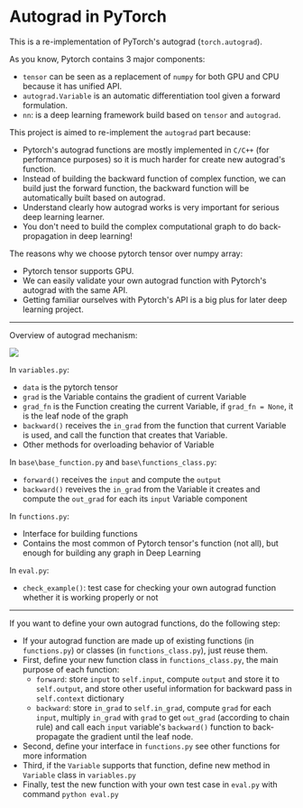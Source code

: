 # Autograd in PyTorch

This is a re-implementation of PyTorch's autograd (`torch.autograd`). 

As you know, Pytorch contains 3 major components:
+ `tensor` can be seen as a replacement of `numpy` for both GPU and CPU because it has unified API.
+ `autograd.Variable` is an automatic differentiation tool given a forward formulation.
+ `nn`: is a deep learning framework build based on `tensor` and `autograd`.

This project is aimed to re-implement the `autograd` part because: 
+ Pytorch's autograd functions are mostly implemented in `C/C++` (for performance purposes) so it is much harder for create new autograd's function.
+ Instead of building the backward function of complex function, we can build just the forward function, the backward function will be automatically built based on autograd.
+ Understand clearly how autograd works is very important for serious deep learning learner. 
+ You don't need to build the complex computational graph to do back-propagation in deep learning!

The reasons why we choose pytorch tensor over numpy array:
+ Pytorch tensor supports GPU.
+ We can easily validate your own autograd function with Pytorch's autograd with the same API.
+ Getting familiar ourselves with Pytorch's API is a big plus for later deep learning project.

----

Overview of autograd mechanism:

![](https://cdn-images-1.medium.com/max/1600/1*wE1f2i7L8QRw8iuVx5mOpw.png)

In `variables.py`:
+ `data` is the pytorch tensor
+ `grad` is the Variable contains the gradient of current Variable
+ `grad_fn` is the Function creating the current Variable, if `grad_fn = None`, it is the leaf node of the graph
+ `backward()` receives the `in_grad` from the function that current Variable is used, and call the function that creates that Variable.
+ Other methods for overloading behavior of Variable

In `base\base_function.py` and `base\functions_class.py`:
+ `forward()` receives the `input` and compute the `output`
+ `backward()` reveives the `in_grad` from the Variable it creates and compute the `out_grad` for each its `input` Variable component


In `functions.py`:
+ Interface for building functions
+ Contains the most common of Pytorch tensor's function (not all), but enough for building any graph in Deep Learning

In `eval.py`:
+ `check_example()`: test case for checking your own autograd function whether it is working properly or not

---

If you want to define your own autograd functions, do the following step:
+ If your autograd function are made up of existing functions (in `functions.py`) or classes (in `functions_class.py`), just reuse them.
+ First, define your new function class in `functions_class.py`, the main purpose of each function:
    - `forward`: store `input` to `self.input`, compute `output` and store it to `self.output`, and store other useful information for backward pass in `self.context` dictionary
    - `backward`: store `in_grad` to `self.in_grad`, compute `grad` for each `input`, multiply `in_grad` with `grad` to get `out_grad` (according to chain rule) and call each `input` variable's `backward()` function to back-propagate the gradient until the leaf node.
+ Second, define your interface in `functions.py` see other functions for more information
+ Third, if the `Variable` supports that function, define new method in `Variable` class in `variables.py`
+ Finally, test the new function with your own test case in `eval.py` with command `python eval.py`
